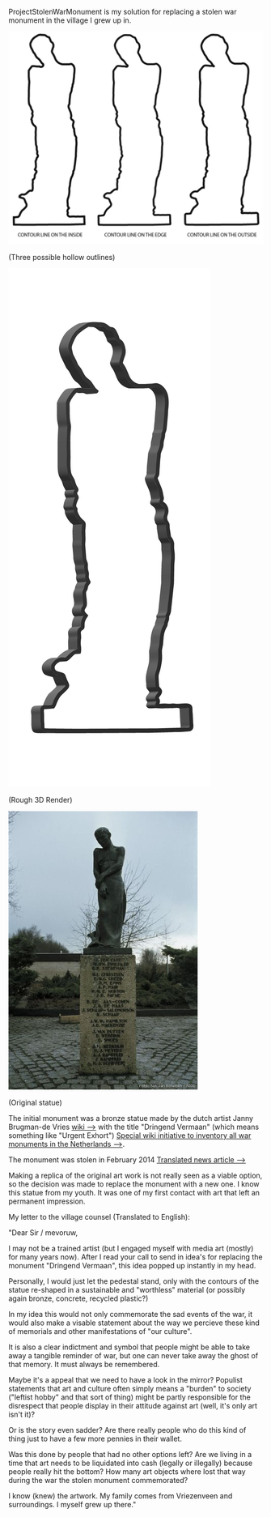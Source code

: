 ProjectStolenWarMonument is my solution for replacing a stolen war monument in the village I grew up in.


![tag alt](https://github.com/DeRaafMedia/ProjectStolenWarMonument/blob/master/bin/data/photoshop/ProjectStolenWarMonument_2.png)

(Three possible hollow outlines)

![tag alt](https://github.com/DeRaafMedia/ProjectStolenWarMonument/blob/master/bin/data/photoshop/ProjectStolenWarMonument(3DRender).png)

(Rough 3D Render)

![tag alt](https://github.com/DeRaafMedia/ProjectStolenWarMonument/blob/master/bin/data/photoshop/dringend_vermaan.jpg)

(Original statue)

The initial monument was a bronze statue made by the dutch artist Janny Brugman-de Vries [wiki -->](http://nl.wikipedia.org/wiki/Janny_Brugman-de_Vries) with the title "Dringend Vermaan" (which means something like "Urgent Exhort") [Special wiki initiative to inventory all war monuments in the Netherlands -->](http://www.4en5mei.nl/herinneren/oorlogsmonumenten/monumenten_zoeken/oorlogsmonument/1133).

The monument was stolen in February 2014 [Translated news article -->](https://translate.google.nl/translate?sl=nl&tl=en&js=y&prev=_t&hl=nl&ie=UTF-8&u=http%3A%2F%2Fwww.bndestem.nl%2Falgemeen%2Fbinnenland%2Fburgemeester-ontzet-over-diefstal-beeld-oorlogsmonument-1.4213577&edit-text=)

Making a replica of the original art work is not really seen as a viable option, so the decision was made to replace the monument with a new one. I know this statue from my youth. It was one of my first contact with art that left an permanent impression.

My letter to the village counsel (Translated to English):

"Dear Sir / mevoruw,

I may not be a trained artist (but I engaged myself with media art (mostly) for many years now). After I read your call to send in idea's for replacing the monument "Dringend Vermaan", this idea popped up instantly in my head.

Personally, I would just let the pedestal stand, only with the contours of the statue re-shaped in a sustainable and "worthless" material (or possibly again bronze, concrete, recycled plastic?)

In my idea this would not only commemorate the sad events of the war, it would also make a visable statement about the way we percieve these kind of memorials and other manifestations of "our culture". 

It is also a clear indictment and symbol that people might be able to take away a tangible reminder of war, but one can never take away the ghost of that memory. It must always be remembered. 

Maybe it's a appeal that we need to have a look in the mirror? Populist statements that art and culture often simply means a "burden" to society ("leftist hobby" and that sort of thing) might be partly responsible for the disrespect that people display in their attitude against art (well, it's only art isn't it)?

Or is the story even sadder? Are there really people who do this kind of thing just to have a few more pennies in their wallet. 

Was this done by people that had no other options left? Are we living in a time that art needs to be liquidated into cash (legally or illegally) because people really hit the bottom? How many art objects where lost that way during the war the stolen monument commemorated?

I know (knew) the artwork. My family comes from Vriezenveen and surroundings. I myself grew up there."

